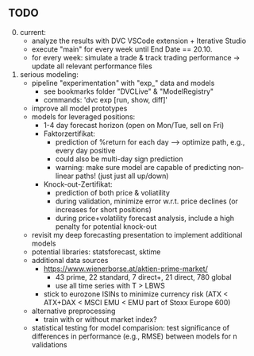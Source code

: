 ## TODO
0. current:
    - analyze the results with DVC VSCode extension + Iterative Studio
    - execute "main" for every week until End Date == 20.10.
    - for every week: simulate a trade & track trading performance -> update all relevant performance files
1. serious modeling:
    - pipeline "experimentation" with "exp_" data and models
        - see bookmarks folder "DVCLive" & "ModelRegistry"
        - commands: 'dvc exp [run, show, diff]'
    - improve all model prototypes
    - models for leveraged positions:
        - 1-4 day forecast horizon (open on Mon/Tue, sell on Fri)
        - Faktorzertifikat:
            - prediction of %return for each day --> optimize path, e.g., every day positive
            - could also be multi-day sign prediction
            - warning: make sure model are capable of predicting non-linear paths! (just just all up/down)
        - Knock-out-Zertifikat:
            - prediction of both price & voliatility
            - during validation, minimize error w.r.t. price declines (or increases for short positions)
            - during price+volatility forecast analysis, include a high penalty for potential knock-out
    - revisit my deep forecasting presentation to implement additional models
    - potential libraries: statsforecast, sktime
    - additional data sources
        - https://www.wienerborse.at/aktien-prime-market/
            - 43 prime, 22 standard, 7 direct+, 21 direct, 780 global
            - use all time series with T > LBWS
        - stick to eurozone ISINs to minimize currency risk (ATX < ATX+DAX < MSCI EMU < EMU part of Stoxx Europe 600)
    - alternative preprocessing
        - train with or without market index?
    - statistical testing for model comparision: test significance of differences in performance (e.g., RMSE) between models for n validations